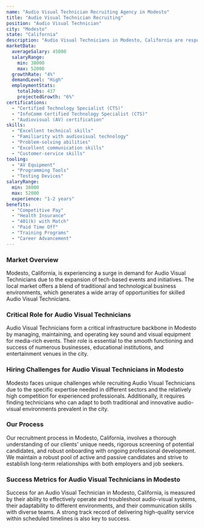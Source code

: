 ```yaml
---
name: "Audio Visual Technician Recruiting Agency in Modesto"
title: "Audio Visual Technician Recruiting"
position: "Audio Visual Technician"
city: "Modesto"
state: "California"
description: "Audio Visual Technicians in Modesto, California are responsible for setting up and operating audio and video equipment for concerts, sports events, meetings and conventions, presentations, and news conferences."
marketData:
  averageSalary: 45000
  salaryRange:
    min: 38000
    max: 52000
  growthRate: "4%"
  demandLevel: "High"
  employmentStats:
    totalJobs: 437
    projectedGrowth: "6%"
certifications:
  - "Certified Technology Specialist (CTS)"
  - "InfoComm Certified Technology Specialist (CTS)"
  - "Audiovisual (AV) certification"
skills:
  - "Excellent technical skills"
  - "Familiarity with audiovisual technology"
  - "Problem-solving abilities"
  - "Excellent communication skills"
  - "Customer-service skills"
tooling:
  - "AV Equipment"
  - "Programming Tools"
  - "Testing Devices"
salaryRange:
  min: 38000
  max: 52000
  experience: "1-2 years"
benefits:
  - "Competitive Pay"
  - "Health Insurance"
  - "401(k) with Match"
  - "Paid Time Off"
  - "Training Programs"
  - "Career Advancement"
---
```


### Market Overview
Modesto, California, is experiencing a surge in demand for Audio Visual Technicians due to the expansion of tech-based events and initiatives. The local market offers a blend of traditional and technological business environments, which generates a wide array of opportunities for skilled Audio Visual Technicians.

### Critical Role for Audio Visual Technicians
Audio Visual Technicians form a critical infrastructure backbone in Modesto by managing, maintaining, and operating key sound and visual equipment for media-rich events. Their role is essential to the smooth functioning and success of numerous businesses, educational institutions, and entertainment venues in the city.

### Hiring Challenges for Audio Visual Technicians in Modesto
Modesto faces unique challenges while recruiting Audio Visual Technicians due to the specific expertise needed in different sectors and the relatively high competition for experienced professionals. Additionally, it requires finding technicians who can adapt to both traditional and innovative audio-visual environments prevalent in the city.

### Our Process
Our recruitment process in Modesto, California, involves a thorough understanding of our clients' unique needs, rigorous screening of potential candidates, and robust onboarding with ongoing professional development. We maintain a robust pool of active and passive candidates and strive to establish long-term relationships with both employers and job seekers.

### Success Metrics for Audio Visual Technicians in Modesto
Success for an Audio Visual Technician in Modesto, California, is measured by their ability to effectively operate and troubleshoot audio-visual systems, their adaptability to different environments, and their communication skills with diverse teams. A strong track record of delivering high-quality service within scheduled timelines is also key to success.